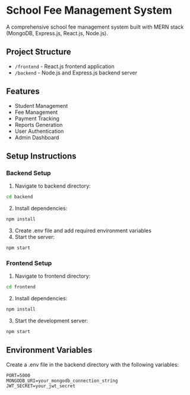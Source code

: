 # School Fee Management System

A comprehensive school fee management system built with MERN stack (MongoDB, Express.js, React.js, Node.js).

## Project Structure
- `/frontend` - React.js frontend application
- `/backend` - Node.js and Express.js backend server

## Features
- Student Management
- Fee Management
- Payment Tracking
- Reports Generation
- User Authentication
- Admin Dashboard

## Setup Instructions

### Backend Setup
1. Navigate to backend directory:
```bash
cd backend
```
2. Install dependencies:
```bash
npm install
```
3. Create .env file and add required environment variables
4. Start the server:
```bash
npm start
```

### Frontend Setup
1. Navigate to frontend directory:
```bash
cd frontend
```
2. Install dependencies:
```bash
npm install
```
3. Start the development server:
```bash
npm start
```

## Environment Variables
Create a .env file in the backend directory with the following variables:
```
PORT=5000
MONGODB_URI=your_mongodb_connection_string
JWT_SECRET=your_jwt_secret
``` 